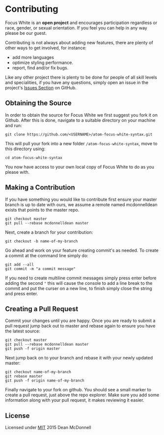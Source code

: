 # Contributing
Focus White is an __open project__ and encourages participation regardless or race, gender, or
sexual orientation. If you feel you can help in any way please be our guest.


Contributing is not always about adding new features, there are plenty of other ways to get
involved, for instance:

- add more languages
- optimize styling performance.
- report, find and/or fix bugs.

Like any other project there is plenty to be done for people of all skill levels and specialities,
if you have any questions, simply open an issue in the project's [Issues Section][] on GitHub.

## Obtaining the Source
In order to obtain the source for Focus White we first suggest you fork it on Github. After this is
done, navigate to a suitable directory on your machine and run:

```
git clone https://github.com/<USERNAME>/atom-focus-white-syntax.git
```

This will pull your fork into a new folder `/atom-focus-white-syntax`, move to this directory using:

```
cd atom-focus-white-syntax
```

You now have access to your own local copy of Focus White to do as you please with.

## Making a Contribution
If you have something you would like to contribute first ensure your master branch is up to date
with ours, we assume a remote named mcdonnelldean exists that points to the master repo.

```
git checkout master
git pull --rebase mcdonnelldean master
```

Next, create a branch for your contribution:

```
git checkout -b name-of-my-branch
```

Go ahead and work on your feature creating commit's as needed. To create a commit at the command
line simply do:

```
git add --all
git commit -m "a commit message"
```

If you need to create multiline commit messages simply press enter before adding the second `"`
this will cause the console to add a line break to the commit and put the curser on a new line,
to finish simply close the string and press enter.

## Creating a Pull Request
Commit your changes until you are happy. Once you are ready to submit a pull request jump back
out to master and rebase again to ensure you have the latest source:

```
git checkout master
git pull --rebase mcdonnelldean master
git push -f origin master
```

Next jump back on to your branch and rebase it with your newly updated master:

```
git checkout name-of-my-branch
git rebase master
git push -f origin name-of-my-branch
```

Finally navigate to your fork on github. You should see a small marker to create a pull
request, just above the repo explorer. Make sure you add some information along with your
pull request, it makes reviewing it easier.

## License
Licensed under [MIT](./LICENSE) 2015 Dean McDonnell

[Issues Section]: https://github.com/mcdonnelldean/atom-focus-white-syntax/issues
